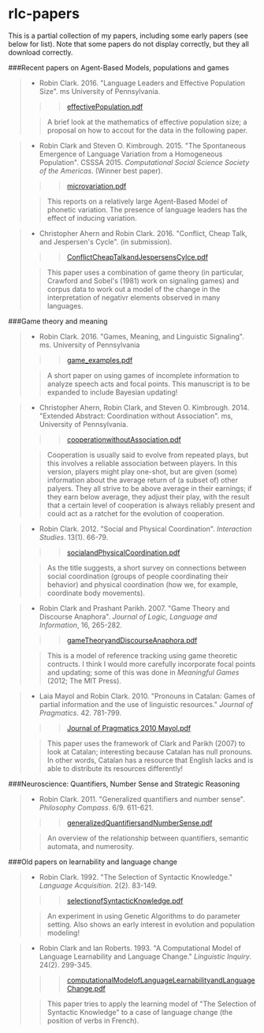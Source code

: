 # rlc-papers
This is a partial collection of my papers, including some early papers (see below for list).  Note that some papers do not display correctly, but they all download correctly.

###Recent papers on Agent-Based Models, populations and games

> - Robin Clark. 2016. "Language Leaders and Effective Population Size". ms University of Pennsylvania.
>
>>>[effectivePopulation.pdf](https://github.com/robinlclark/rlc-papers/blob/master/effectivePopulation.pdf)
>
>>A brief look at the mathematics of effective population size; a proposal on how to accout for the data in the following paper.

> - Robin Clark and Steven O. Kimbrough. 2015. "The Spontaneous Emergence of Language Variation from a Homogeneous Population". CSSSA 2015. <i>Computational Social Science Society of the Americas</i>. (Winner best paper). 
>
>>>[microvariation.pdf](https://github.com/robinlclark/rlc-papers/blob/master/microvariation.pdf)
>
>>This reports on a relatively large Agent-Based Model of phonetic variation.  The presence of language leaders has the effect of inducing variation.

> - Christopher Ahern and Robin Clark. 2016. "Conflict, Cheap Talk, and Jespersen's Cycle". (in submission).
>
>>>[ConflictCheapTalkandJespersensCylce.pdf](https://github.com/robinlclark/rlc-papers/blob/master/ConflictCheapTalkandJespersensCycle.pdf)
>
>>This paper uses a combination of game theory (in particular, Crawford and Sobel's (1981) work on signaling games) and corpus data to work out a model of the change in the interpretation of negativr elements observed in many languages.

###Game theory and meaning

> - Robin Clark. 2016. "Games, Meaning, and Linguistic Signaling". ms. University of Pennsylvania
>
>>>[game_examples.pdf](https://github.com/robinlclark/rlc-papers/blob/master/game_examples.pdf)
>
>>A short paper on using games of incomplete information to analyze speech acts and focal points.  This manuscript is to be expanded to include Bayesian updating!

> - Christopher Ahern, Robin Clark, and Steven O. Kimbrough. 2014. "Extended Abstract: Coordination without Association". ms, University of Pennsylvania.
>
>>>[cooperationwithoutAssociation.pdf](https://github.com/robinlclark/rlc-papers/blob/master/cooperationwithoutAssociation.pdf)
>
>>Cooperation is usually said to evolve from repeated plays, but this involves a reliable association between players.  In this version, players might play one-shot, but are given (some) information about the average return of (a subset of) other palyers.  They all strive to be above average in their earnings; if they earn below average, they adjust their play, with the result that a certain level of cooperation is always reliably present and could act as a ratchet for the evolution of cooperation.

> - Robin Clark. 2012. "Social and Physical Coordination". <i>Interaction Studies</i>. 13(1). 66-79.
>
>>>[socialandPhysicalCoordination.pdf](https://github.com/robinlclark/rlc-papers/blob/master/socialandPhysicalCoordination.pdf)
>
>>As the title suggests, a short survey on connections between social coordination (groups of people coordinating their behavior) and physical coordination (how we, for example, coordinate body movements).

> - Robin Clark and Prashant Parikh. 2007. "Game Theory and Discourse Anaphora". <i>Journal of Logic, Language and Information</i>, 16, 265-282.
>
>>>[gameTheoryandDiscourseAnaphora.pdf](https://github.com/robinlclark/rlc-papers/blob/master/gameTheoryandDiscourseAnaphora.pdf)
>
>>This is a model of reference tracking using game theoretic contructs.  I think I would more carefully incorporate focal points and updating; some of this was done in <i>Meaningful Games</i> (2012; The MIT Press).

> - Laia Mayol and Robin Clark. 2010. "Pronouns in Catalan: Games of partial information and the use of linguistic resources." <i>Journal of Pragmatics</i>. 42. 781-799.
>
>>>[Journal of Pragmatics 2010 Mayol.pdf](https://github.com/robinlclark/rlc-papers/blob/master/Journal%20of%20Pragmatics%202010%20Mayol.pdf)
>
>>This paper uses the framework of Clark and Parikh (2007) to look at Catalan; interesting because Catalan has null pronouns.  In other words, Catalan has a resource that English lacks and is able to distribute its resources differently!

###Neuroscience: Quantifiers, Number Sense and Strategic Reasoning

> - Robin Clark. 2011. "Generalized quantifiers and number sense". <i>Philosophy Compass</i>. 6/9. 611-621.
>
>>>[generalizedQuantifiersandNumberSense.pdf](https://github.com/robinlclark/rlc-papers/blob/master/generalizedQuantifiersandNumberSense.pdf)
>
>>An overview of the relationship between quantifiers, semantic automata, and numerosity.

###Old papers on learnability and language change

> - Robin Clark. 1992. "The Selection of Syntactic Knowledge." <i>Language Acquisition</i>. 2(2). 83-149.
>
>>>[selectionofSyntacticKnowledge.pdf](https://github.com/robinlclark/rlc-papers/blob/master/selectionofSyntacticKnowledge.pdf)
>
>>An experiment in using Genetic Algorithms to do parameter setting.  Also shows an early interest in evolution and population modeling!
  
> - Robin Clark and Ian Roberts. 1993. "A Computational Model of Language Learnability and Language Change." <i>Linguistic Inquiry</i>. 24(2). 299-345.
>
>>>[computationalModelofLanguageLearnabilityandLanguageChange.pdf](https://github.com/robinlclark/rlc-papers/blob/master/computationalModelofLanguageLearnabilityandLanguageChange.pdf)
>
>>This paper tries to apply the learning model of "The Selection of Syntactic Knowledge" to a case of language change (the position of verbs in French).  
  
